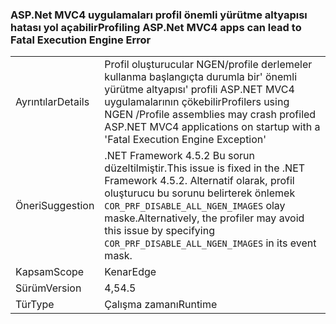 ### <a name="profiling-aspnet-mvc4-apps-can-lead-to-fatal-execution-engine-error"></a><span data-ttu-id="5fee6-101">ASP.Net MVC4 uygulamaları profil önemli yürütme altyapısı hatası yol açabilir</span><span class="sxs-lookup"><span data-stu-id="5fee6-101">Profiling ASP.Net MVC4 apps can lead to Fatal Execution Engine Error</span></span>

|   |   |
|---|---|
|<span data-ttu-id="5fee6-102">Ayrıntılar</span><span class="sxs-lookup"><span data-stu-id="5fee6-102">Details</span></span>|<span data-ttu-id="5fee6-103">Profil oluşturucular NGEN/profile derlemeler kullanma başlangıçta durumla bir' önemli yürütme altyapısı' profili ASP.NET MVC4 uygulamalarının çökebilir</span><span class="sxs-lookup"><span data-stu-id="5fee6-103">Profilers using NGEN /Profile assemblies may crash profiled ASP.NET MVC4 applications on startup with a 'Fatal Execution Engine Exception'</span></span>|
|<span data-ttu-id="5fee6-104">Öneri</span><span class="sxs-lookup"><span data-stu-id="5fee6-104">Suggestion</span></span>|<span data-ttu-id="5fee6-105">.NET Framework 4.5.2 Bu sorun düzeltilmiştir.</span><span class="sxs-lookup"><span data-stu-id="5fee6-105">This issue is fixed in the .NET Framework 4.5.2.</span></span> <span data-ttu-id="5fee6-106">Alternatif olarak, profil oluşturucu bu sorunu belirterek önlemek <code>COR_PRF_DISABLE_ALL_NGEN_IMAGES</code> olay maske.</span><span class="sxs-lookup"><span data-stu-id="5fee6-106">Alternatively, the profiler may avoid this issue by specifying <code>COR_PRF_DISABLE_ALL_NGEN_IMAGES</code> in its event mask.</span></span>|
|<span data-ttu-id="5fee6-107">Kapsam</span><span class="sxs-lookup"><span data-stu-id="5fee6-107">Scope</span></span>|<span data-ttu-id="5fee6-108">Kenar</span><span class="sxs-lookup"><span data-stu-id="5fee6-108">Edge</span></span>|
|<span data-ttu-id="5fee6-109">Sürüm</span><span class="sxs-lookup"><span data-stu-id="5fee6-109">Version</span></span>|<span data-ttu-id="5fee6-110">4,5</span><span class="sxs-lookup"><span data-stu-id="5fee6-110">4.5</span></span>|
|<span data-ttu-id="5fee6-111">Tür</span><span class="sxs-lookup"><span data-stu-id="5fee6-111">Type</span></span>|<span data-ttu-id="5fee6-112">Çalışma zamanı</span><span class="sxs-lookup"><span data-stu-id="5fee6-112">Runtime</span></span>|

